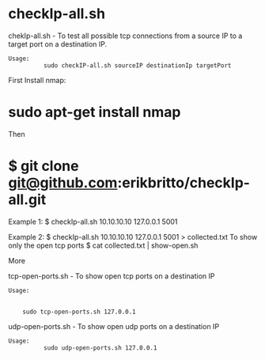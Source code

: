 # checkIp-all.sh


chekIp-all.sh - To test all possible tcp connections from a source IP to a target port on a destination IP.

	Usage: 
              sudo checkIP-all.sh sourceIP destinationIp targetPort


First Install nmap:
# sudo apt-get install nmap

Then
# $ git clone git@github.com:erikbritto/checkIp-all.git


Example 1: $ checkIp-all.sh 10.10.10.10 127.0.0.1 5001

Example 2: $ checkIp-all.sh 10.10.10.10 127.0.0.1 5001 > collected.txt
           To show only the open tcp ports
           $ cat collected.txt | show-open.sh

More

tcp-open-ports.sh - To show open tcp ports on a destination IP

	Usage: 
 ##
		sudo tcp-open-ports.sh 127.0.0.1

udp-open-ports.sh - To show open udp ports on a destination IP

	Usage:
              sudo udp-open-ports.sh 127.0.0.1

